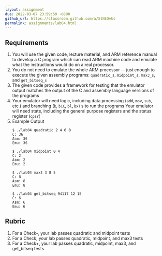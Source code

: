 ```yaml
---
layout: assignment
due: 2022-03-07 23:59:59 -0800
github_url: https://classroom.github.com/a/StNEOvUo
permalink: assignments/lab04.html
---
```


## Requirements
1. You will use the given code, lecture material, and ARM reference manual to develop a C program which can read ARM machine code and emulate what the instructions would do on a real processor.
1. You do not need to emulate the whole ARM processor -- just enough to execute the given assembly programs: `quadratic_s`, `midpoint_s`, `max3_s`, and `get_bitseq_s`
1. The given code provides a framework for testing that the emulator output matches the output of the C and assembly language versions of the programs
1. Your emulator will need logic, including data processing (`add`, `mov`, `sub`, etc.) and branching (`b`, `bCC`, `bl`, `bx`) s to run the programs
Your emulator will need state, including the general purpose registers and the status register (`cpsr`)
1. Example Output
    ```
    $ ./lab04 quadratic 2 4 6 8
    C: 36
    Asm: 36
    Emu: 36

    $ ./lab04 midpoint 0 4
    C: 2
    Asm: 2
    Emu: 2

    $ ./lab04 max3 3 8 5
    C: 8
    Asm: 8
    Emu: 8

    $ ./lab04 get_bitseq 94117 12 15
    C: 6
    Asm: 6
    Emu: 6
    ```

## Rubric
1. For a Check-, your lab passes quadratic and midpoint tests
2. For a Check, your lab passes quadratic, midpoint, and max3 tests
3. For a Check+, your lab passes quadratic,  midpoint, max3, and get_bitseq tests